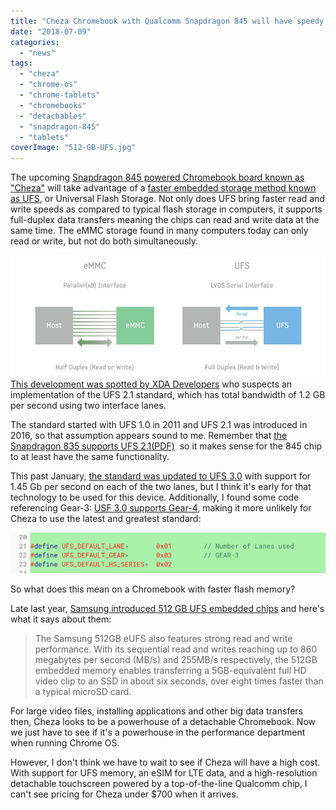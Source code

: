 ```yaml
---
title: "Cheza Chromebook with Qualcomm Snapdragon 845 will have speedy UFS storage"
date: "2018-07-09"
categories: 
  - "news"
tags: 
  - "cheza"
  - "chrome-os"
  - "chrome-tablets"
  - "chromebooks"
  - "detachables"
  - "snapdragon-845"
  - "tablets"
coverImage: "512-GB-UFS.jpg"
---
```


The upcoming [Snapdragon 845 powered Chromebook board known as "Cheza"](https://www.aboutchromebooks.com/news/cheza-lte-chromebook-detachable-snapdragon-845/) will take advantage of a [faster embedded storage method known as UFS](https://chromium-review.googlesource.com/c/chromiumos/platform/depthcharge/+/1030824), or Universal Flash Storage. Not only does UFS bring faster read and write speeds as compared to typical flash storage in computers, it supports full-duplex data transfers meaning the chips can read and write data at the same time. The eMMC storage found in many computers today can only read or write, but not do both simultaneously.

[![](images/eMMC-UFS.jpg)](https://www.aboutchromebooks.com/news/cheza-chromebook-with-qualcomm-snapdragon-845-will-have-speedy-ufs-storage/attachment/emmc-ufs/)[This development was spotted by XDA Developers](https://www.xda-developers.com/snapdragon-845-chromebook-project-fi-ufs/) who suspects an implementation of the UFS 2.1 standard, which has total bandwidth of 1.2 GB per second using two interface lanes.

The standard started with UFS 1.0 in 2011 and UFS 2.1 was introduced in 2016, so that assumption appears sound to me. Remember that [the Snapdragon 835 supports UFS 2.1(PDF)](https://developer.qualcomm.com/qfile/34682/snapdragon-835-mobile-hdk-product-brief_87-pd100-1.pdf)  so it makes sense for the 845 chip to at least have the same functionality.

This past January, [the standard was updated to UFS 3.0](https://www.jedec.org/news/pressreleases/jedec-publishes-universal-flash-storage-ufs-ufshci-version-30-and-ufs-card) with support for 1.45 Gb per second on each of the two lanes, but I think it's early for that technology to be used for this device. Additionally, I found some code referencing Gear-3: [USF 3.0 supports Gear-4](https://www.jedec.org/news/pressreleases/jedec-publishes-universal-flash-storage-ufs-ufshci-version-30-and-ufs-card), making it more unlikely for Cheza to use the latest and greatest standard:

[![](images/ufs-default-gear-3.png)](https://www.aboutchromebooks.com/news/cheza-chromebook-with-qualcomm-snapdragon-845-will-have-speedy-ufs-storage/attachment/ufs-default-gear-3/)

So what does this mean on a Chromebook with faster flash memory?

Late last year, [Samsung introduced 512 GB UFS embedded chips](https://www.samsung.com/semiconductor/insights/news-events/samsung-starts-producing-first-512-gigabyte-universal-flash-storage-for-next-generation-mobile-devices/) and here's what it says about them:

> The Samsung 512GB eUFS also features strong read and write performance. With its sequential read and writes reaching up to 860 megabytes per second (MB/s) and 255MB/s respectively, the 512GB embedded memory enables transferring a 5GB-equivalent full HD video clip to an SSD in about six seconds, over eight times faster than a typical microSD card.

For large video files, installing applications and other big data transfers then, Cheza looks to be a powerhouse of a detachable Chromebook. Now we just have to see if it's a powerhouse in the performance department when running Chrome OS.

However, I don't think we have to wait to see if Cheza will have a high cost. With support for UFS memory, an eSIM for LTE data, and a high-resolution detachable touchscreen powered by a top-of-the-line Qualcomm chip, I can't see pricing for Cheza under $700 when it arrives.
